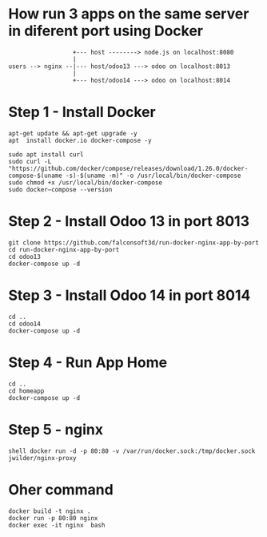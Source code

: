 # How run 3 apps on the same server in diferent port using Docker 
```
                  +--- host --------> node.js on localhost:8080
                  |
users --> nginx --|--- host/odoo13 ---> odoo on localhost:8013
                  |
                  +--- host/odoo14 ---> odoo on localhost:8014
```

# Step 1 - Install Docker
```
apt-get update && apt-get upgrade -y
apt  install docker.io docker-compose -y

sudo apt install curl
sudo curl -L "https://github.com/docker/compose/releases/download/1.26.0/docker-compose-$(uname -s)-$(uname -m)" -o /usr/local/bin/docker-compose
sudo chmod +x /usr/local/bin/docker-compose
sudo docker–compose --version
```

# Step 2 - Install Odoo 13 in port 8013
```
git clone https://github.com/falconsoft3d/run-docker-nginx-app-by-port
cd run-docker-nginx-app-by-port
cd odoo13
docker-compose up -d
```

# Step 3 - Install Odoo 14 in port 8014
```
cd ..
cd odoo14
docker-compose up -d
```

# Step 4 - Run App Home
```
cd ..
cd homeapp
docker-compose up -d
```

# Step 5 - nginx
```
shell docker run -d -p 80:80 -v /var/run/docker.sock:/tmp/docker.sock jwilder/nginx-proxy
```

# Oher command
```
docker build -t nginx .
docker run -p 80:80 nginx
docker exec -it nginx  bash
```